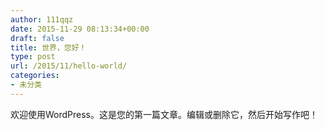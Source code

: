 ```yaml
---
author: 111qqz
date: 2015-11-29 08:13:34+00:00
draft: false
title: 世界，您好！
type: post
url: /2015/11/hello-world/
categories:
- 未分类
---
```


欢迎使用WordPress。这是您的第一篇文章。编辑或删除它，然后开始写作吧！
